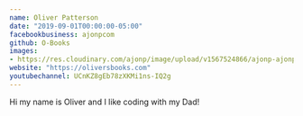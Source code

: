 ```yaml
---
name: Oliver Patterson
date: "2019-09-01T00:00:00-05:00"
facebookbusiness: ajonpcom
github: O-Books
images:
- https://res.cloudinary.com/ajonp/image/upload/v1567524866/ajonp-ajonp-com/authors/O-Books.webp
website: "https://oliversbooks.com"
youtubechannel: UCnKZ8gEb78zXKMi1ns-IQ2g
---
```


Hi my name is Oliver and I like coding with my Dad!

